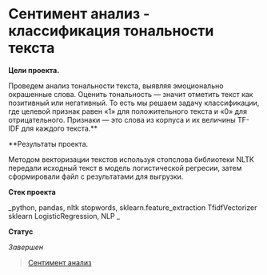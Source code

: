 # Сентимент анализ - классификация тональности текста

**Цели проекта.**

Проведем анализ тональности текста, выявляя эмоционально окрашенные слова.
Оценить тональность — значит отметить текст как позитивный или негативный. То есть мы решаем задачу классификации,
где целевой признак равен «1» для положительного текста и «0» для отрицательного.
Признаки — это слова из корпуса и их величины TF-IDF для каждого текста.**

**Результаты проекта.

Методом векторизации текстов используя стопслова библиотеки NLTK передали исходный текст в модель логистической регресии, затем сформировали файл с результатами 
для выгрузки.

**Стек проекта**

_python, pandas, nltk stopwords, sklearn.feature_extraction TfidfVectorizer
sklearn LogisticRegression, NLP _

**Статус**

_Завершен_
> [Сентимент анализ](https://github.com/Mikhail-9/yandex_projects_praktimum/blob/master/sentiment_analysis_data_scientist/sentiment_analysis_data_scientist.ipynb)
